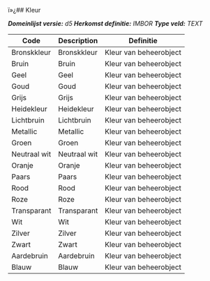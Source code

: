 ï»¿## Kleur

*__Domeinlijst versie:__ d5*
*__Herkomst definitie:__ IMBOR*
*__Type veld:__ TEXT*

|__Code__ |__Description__ |__Definitie__	|
|	---	|	---	|   ---	| 
| Bronskkleur | Bronskkleur | Kleur van beheerobject |
| Bruin | Bruin | Kleur van beheerobject |
| Geel | Geel | Kleur van beheerobject |
| Goud | Goud | Kleur van beheerobject |
| Grijs | Grijs | Kleur van beheerobject |
| Heidekleur | Heidekleur | Kleur van beheerobject |
| Lichtbruin | Lichtbruin | Kleur van beheerobject |
| Metallic | Metallic | Kleur van beheerobject |
| Groen | Groen | Kleur van beheerobject |
| Neutraal wit | Neutraal wit | Kleur van beheerobject |
| Oranje | Oranje | Kleur van beheerobject |
| Paars | Paars | Kleur van beheerobject |
| Rood | Rood | Kleur van beheerobject |
| Roze | Roze | Kleur van beheerobject |
| Transparant | Transparant | Kleur van beheerobject |
| Wit | Wit | Kleur van beheerobject |
| Zilver | Zilver | Kleur van beheerobject |
| Zwart | Zwart | Kleur van beheerobject |
| Aardebruin | Aardebruin | Kleur van beheerobject |
| Blauw | Blauw | Kleur van beheerobject |
